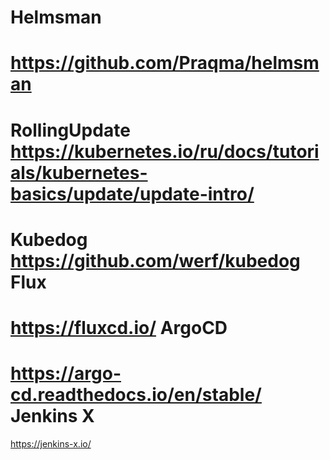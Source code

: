 Helmsman
======
https://github.com/Praqma/helmsman
======
RollingUpdate
https://kubernetes.io/ru/docs/tutorials/kubernetes-basics/update/update-intro/
======
Kubedog
https://github.com/werf/kubedog
Flux
======
https://fluxcd.io/
ArgoCD
======
https://argo-cd.readthedocs.io/en/stable/
Jenkins X
======
https://jenkins-x.io/
